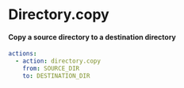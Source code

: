 # Directory.copy

#### Copy a source directory to a destination directory

```yaml
actions:
  - action: directory.copy
    from: SOURCE_DIR
    to: DESTINATION_DIR
```


